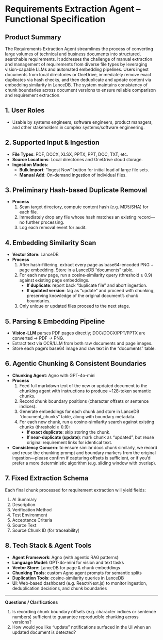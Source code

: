 # Requirements Extraction Agent – Functional Specification

## Product Summary
The Requirements Extraction Agent streamlines the process of converting large volumes of technical and business documents into structured, searchable requirements. It addresses the challenge of manual extraction and management of requirements from diverse file types by leveraging vision-capable LLMs and automated embedding pipelines. Users ingest documents from local directories or OneDrive, immediately remove exact duplicates via hash checks, and then deduplicate and update content via embedding similarity in LanceDB. The system maintains consistency of chunk boundaries across document versions to ensure reliable comparison and requirement extraction.

## 1. User Roles
- Usable by systems engineers, software engineers, product managers, and other stakeholders in complex systems/software engineering.

## 2. Supported Input & Ingestion
- **File Types**: PDF, DOCX, XLSX, PPTX, PPT, DOC, TXT, etc.  
- **Source Locations**: Local directories and OneDrive cloud storage.  
- **Ingestion Modes**:  
  - **Bulk Import**: “Ingest Now” button for initial load of large file sets.  
  - **Manual Add**: On-demand ingestion of individual files.

## 3. Preliminary Hash-based Duplicate Removal
- **Process**  
  1. Scan target directory, compute content hash (e.g. MD5/SHA) for each file.  
  2. Immediately drop any file whose hash matches an existing record—no further processing.  
  3. Log each removal event for audit.

## 4. Embedding Similarity Scan
- **Vector Store**: LanceDB  
- **Process**  
  1. After hash-filtering, extract every page as base64-encoded PNG + page embedding. Store in a LanceDB “documents” table.  
  2. For each new page, run a cosine-similarity query (threshold ≥ 0.9) against existing page embeddings.  
     - **If duplicate**: report back “duplicate file” and abort ingestion.  
     - **If updated version**: tag as “update” and proceed with chunking, preserving knowledge of the original document’s chunk boundaries.  
  3. Only unique or updated files proceed to the next stage.

## 5. Parsing & Embedding Pipeline
- **Vision-LLM** parses PDF pages directly; DOC/DOCX/PPT/PPTX are converted → PDF → PNG.  
- Extract text via OCR/LLM from both raw documents and page images.  
- Store each page’s base64 image and raw text in the “documents” table.

## 6. Agentic Chunking & Consistent Boundaries
- **Chunking Agent**: Agno with GPT-4o-mini  
- **Process**  
  1. Feed full markdown text of the new or updated document to the chunking agent with instructions to produce ~128-token semantic chunks.  
  2. Record chunk boundary positions (character offsets or sentence indices).  
  3. Generate embeddings for each chunk and store in LanceDB “document_chunks” table, along with boundary metadata.  
  4. For each new chunk, run a cosine-similarity search against existing chunks (threshold ≥ 0.9):  
     - **If exact duplicate**: skip storing the chunk.  
     - **If near-duplicate (update)**: mark chunk as “updated”, but reuse original requirement links for identical text.  
- **Consistency Concern**: to ensure similar docs chunk similarly, we record and reuse the chunking prompt and boundary markers from the original ingestion—please confirm if capturing offsets is sufficient, or if you’d prefer a more deterministic algorithm (e.g. sliding window with overlap).

## 7. Fixed Extraction Schema
Each final chunk processed for requirement extraction will yield fields:  
1. AI Summary  
2. Description  
3. Verification Method  
4. Test Environment  
5. Acceptance Criteria  
6. Source Text  
7. Source Chunk ID (for traceability)

## 8. Tech Stack & Agent Tools
- **Agent Framework**: Agno (with agentic RAG patterns)  
- **Language Model**: GPT-4o-mini for vision and text tasks  
- **Vector Store**: LanceDB for page & chunk embeddings  
- **Chunking Tools**: custom Agno agent prompts for semantic splits  
- **Duplication Tools**: cosine-similarity queries in LanceDB  
- **UI**: Web-based dashboard (e.g. React/Next.js) to monitor ingestion, deduplication decisions, and chunk boundaries  

---

**Questions / Clarifications**  
1. Is recording chunk boundary offsets (e.g. character indices or sentence numbers) sufficient to guarantee reproducible chunking across versions?  
2. How would you like “update” notifications surfaced in the UI when an updated document is detected?  
